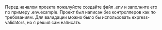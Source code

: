 Перед началом проекта пожалуйсте создайте файл .env и заполните его по примеру .env.example. Проект был написан без контроллеров как по требованиям. Для валидации можно было бы использовать express-validators, но я решил сам написать.